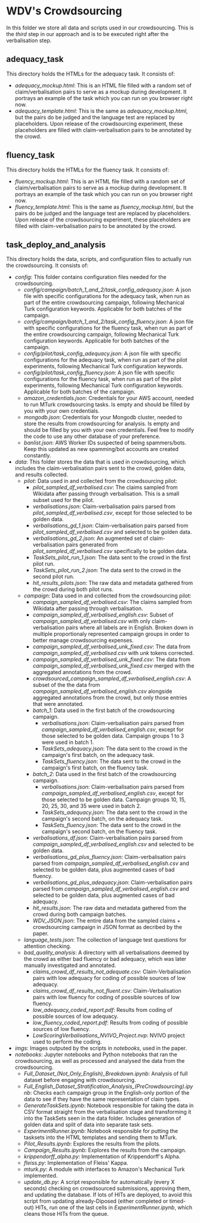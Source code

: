 # WDV's Crowdsourcing

In this folder we store all data and scripts used in our crowdsourcing. This is the *third* step in our approach and is to be executed right after the verbalisation step.

## adequacy_task

This directory holds the HTMLs for the adequacy task. It consists of:

- *adequacy_mockup.html*: This is an HTML file filled with a random set of claim/verbalisation pairs to serve as a mockup during development. It portrays an example of the task which you can run on you browser right now.
- *adequacy_template.html*: This is the same as *adequacy_mockup.html*, but the pairs do be judged and the language test are replaced by placeholders. Upon release of the crowdsourcing experiment, these placeholders are filled with claim-verbalisation pairs to be annotated by the crowd.

## fluency_task

This directory holds the HTMLs for the fluency task. It consists of:

- *fluency_mockup.html*: This is an HTML file filled with a random set of claim/verbalisation pairs to serve as a mockup during development. It portrays an example of the task which you can run on you browser right now.
- *fluency_template.html*: This is the same as *fluency_mockup.html*, but the pairs do be judged and the language test are replaced by placeholders. Upon release of the crowdsourcing experiment, these placeholders are filled with claim-verbalisation pairs to be annotated by the crowd.

## task_deploy_and_analysis

This directory holds the data, scripts, and configuration files to actually run the crowdsourcing. It consists of:

- *config*: This folder contains configuration files needed for the crowdsourcing.
    - *config/campaign/batch_1_and_2/task_config_adequacy.json*: A json file with specific configurations for the adequacy task, when run as part of the entire crowdsourcing campaign, following Mechanical Turk configuration keywords. Applicable for both batches of the campaign.
    - *config/campaign/batch_1_and_2/task_config_fluency.json*: A json file with specific configurations for the fluency task, when run as part of the entire crowdsourcing campaign, following Mechanical Turk configuration keywords. Applicable for both batches of the campaign.
    - *config/pilot/task_config_adequacy.json*: A json file with specific configurations for the adequacy task, when run as part of the pilot experiments, following Mechanical Turk configuration keywords.
    - *config/pilot/task_config_fluency.json*: A json file with specific configurations for the fluency task, when run as part of the pilot experiments, following Mechanical Turk configuration keywords. Applicable for both batches of the campaign.
    - *amazon_credentials.json*: Credentials for your AWS account, needed to run MTurk crowdsourcing tasks. Is empty and should be filled by you with your own credentials.
    - *mongodb.json*: Credentials for your Mongodb cluster, needed to store the results from crowdsourcing for analysis. Is empty and should be filled by you with your own credentials. Feel free to modify the code to use any other database of your preference.
    - *banlist.json*: AWS Worker IDs suspected of being spammers/bots. Keep this updated as new spamming/bot accounts are created constantly.
- *data*: This folder stores the data that is used in crowdsourcing, which includes the claim-verbalisation pairs sent to the crowd, golden data, and results collected.
    - *pilot*: Data used in and collected from the crowdsourcing pilot:
        - *pilot_sampled_df_verbalised.csv*: The claims sampled from Wikidata after passing through verbalisation. This is a small subset used for the pilot.
        - *verbalisations.json*: Claim-verbalisation pairs parsed from *pilot_sampled_df_verbalised.csv*, except for those selected to be golden data.
        - *verbalisations_gd_1.json*: Claim-verbalisation pairs parsed from *pilot_sampled_df_verbalised.csv* and selected to be golden data.
        - *verbalisations_gd_2.json*: An augmented set of claim-verbalisation pairs generated from *pilot_sampled_df_verbalised.csv* specifically to be golden data.
        - *TaskSets_pilot_run_1.json*: The data sent to the crowd in the first pilot run.
        - *TaskSets_pilot_run_2.json*: The data sent to the crowd in the second pilot run.
        - *hit_results_pilots.json*: The raw data and metadata gathered from the crowd during both pilot runs.
    - *campaign*: Data used in and collected from the crowdsourcing pilot:
        - *campaign_sampled_df_verbalised.csv*: The claims sampled from Wikidata after passing through verbalisation.
        - *campaign_sampled_df_verbalised_english.csv*: Subset of *campaign_sampled_df_verbalised.csv* with only claim-verbalisation pairs where all labels are in English. Broken down in multiple proportionaly represented campaign groups in order to better manage crowdsourcing expenses.
        - *campaign_sampled_df_verbalised_unk_fixed.csv*: The data from *campaign_sampled_df_verbalised.csv* with *unk* tokens corrected.
        - *campaign_sampled_df_verbalised_unk_fixed.csv*: The data from *campaign_sampled_df_verbalised_unk_fixed.csv* merged with the aggregated annotations from the crowd.
        - *crowdsourced_campaign_sampled_df_verbalised_english.csv*: A subset of the the data from *campaign_sampled_df_verbalised_english.csv* alongside aggregated annotations from the crowd, but only those entries that were annotated.
        - *batch_1*: Data used in the first batch of the crowdsourcing campaign.
            - *verbalisations.json*: Claim-verbalisation pairs parsed from *campaign_sampled_df_verbalised_english.csv*, except for those selected to be golden data. Campaign groups 1 to 3 were used in batch 1.
            - *TaskSets_adequacy.json*: The data sent to the crowd in the campaign's first batch, on the adequacy task.
            - *TaskSets_fluency.json*: The data sent to the crowd in the campaign's first batch, on the fluency task.
        - *batch_2*: Data used in the first batch of the crowdsourcing campaign.
            - *verbalisations.json*: Claim-verbalisation pairs parsed from *campaign_sampled_df_verbalised_english.csv*, except for those selected to be golden data. Campaign groups 10, 15, 20, 25, 30, and 35 were used in batch 2.
            - *TaskSets_adequacy.json*: The data sent to the crowd in the campaign's second batch, on the adequacy task.
            - *TaskSets_fluency.json*: The data sent to the crowd in the campaign's second batch, on the fluency task.
        - *verbalisations_df.json*: Claim-verbalisation pairs parsed from *campaign_sampled_df_verbalised_english.csv* and selected to be golden data.
        - *verbalisations_gd_plus_fluency.json*: Claim-verbalisation pairs parsed from *campaign_sampled_df_verbalised_english.csv* and selected to be golden data, plus augmented cases of bad fluency.
        - *verbalisations_gd_plus_adequacy.json*: Claim-verbalisation pairs parsed from *campaign_sampled_df_verbalised_english.csv* and selected to be golden data, plus augmented cases of bad adequacy.
        - *hit_results.json*: The raw data and metadata gathered from the crowd during both campaign batches.
        - *WDV_JSON.json*: The entire data from the sampled claims + crowdsourcing campaign in JSON format as decribed by the paper.
    - *language_tests.json*: The collection of language test questions for attention checking.
    - *bad_quality_analysis*: A directory with all verbalisations deemed by the crowd as either bad fluency or bad adequacy, which was later manually investigated and annotated.
        - *claims_crowd_df_results_not_adequate.csv*: Claim-Verbalisation pairs with low adequacy for coding of possible sources of low adequacy.
        - *claims_crowd_df_results_not_fluent.csv*: Claim-Verbalisation pairs with low fluency for coding of possible sources of low fluency.
        - *low_adequacy_coded_report.pdf*: Results from coding of possible sources of low adequacy.
        - *low_fluency_coded_report.pdf*: Results from coding of possible sources of low fluency.
        - *LowScoringVerbalisations_NVIVO_Project.nvp*: NVIVO project used to perform the coding.
- *imgs*: Images outputed by the scripts in *notebooks*, used in the paper.
- *notebooks*: Jupyter notebooks and Python notebooks that ran the crowdsourcing, as well as processed and analysed the data from the crowdsourcing.
    - *Full_Dataset_(Not_Only_English)_Breakdown.ipynb*: Analysis of full dataset before engaging with crowdsourcing. 
    - *Full_English_Dataset_Stratification_Analysis_(PreCrowdsourcing).ipynb*: Checks each campaign group in the English-only portion of the data to see if they have the same representation of claim types.
    - *GenerateTaskSets.ipynb*: Notebook responsible for taking the data in CSV format straight from the verbalisation stage and transforming it into the TaskSets seen in the data folder. Includes generation of golden data and split of data into separate task sets.
    - *ExperimentRunner.ipynb*: Notebook responsible for putting the tasksets into the HTML templates and sending them to MTurk.
    - *Pilot_Results.ipynb*: Explores the results from the pilots.
    - *Campaign_Results.ipynb*: Explores the results from the campaign.
    - *krippendorff_alpha.py*: Implementation of Krippendorff's Alpha.
    - *fleiss.py*: Implementation of Fleiss' Kappa.
    - *mturk.py*: A module with interfaces to Amazon's Mechanical Turk implemented.
    - *update_db.py*: A script responsible for automatically (every X seconds) checking on crowdsourced submissions, approving them, and updating the database. If lots of HITs are deployed, to avoid this script from updating already-Diposed (either completed or timed-out) HITs, run one of the last cells in *ExperimentRunner.ipynb*, which cleans those HITs from the queue.